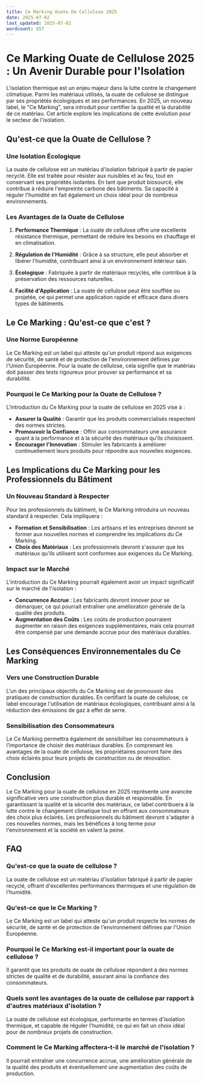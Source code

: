 ```yaml
---
title: Ce Marking Ouate De Cellulose 2025
date: 2025-07-02
last_updated: 2025-07-02
wordcount: 857
---
```


# Ce Marking Ouate de Cellulose 2025 : Un Avenir Durable pour l'Isolation

L'isolation thermique est un enjeu majeur dans la lutte contre le changement climatique. Parmi les matériaux utilisés, la ouate de cellulose se distingue par ses propriétés écologiques et ses performances. En 2025, un nouveau label, le "Ce Marking", sera introduit pour certifier la qualité et la durabilité de ce matériau. Cet article explore les implications de cette évolution pour le secteur de l'isolation.

## Qu'est-ce que la Ouate de Cellulose ?

### Une Isolation Écologique

La ouate de cellulose est un matériau d'isolation fabriqué à partir de papier recyclé. Elle est traitée pour résister aux nuisibles et au feu, tout en conservant ses propriétés isolantes. En tant que produit biosourcé, elle contribue à réduire l'empreinte carbone des bâtiments. Sa capacité à réguler l'humidité en fait également un choix idéal pour de nombreux environnements.

### Les Avantages de la Ouate de Cellulose

1. **Performance Thermique** : La ouate de cellulose offre une excellente résistance thermique, permettant de réduire les besoins en chauffage et en climatisation.
   
2. **Régulation de l'Humidité** : Grâce à sa structure, elle peut absorber et libérer l'humidité, contribuant ainsi à un environnement intérieur sain.

3. **Écologique** : Fabriquée à partir de matériaux recyclés, elle contribue à la préservation des ressources naturelles.

4. **Facilité d'Application** : La ouate de cellulose peut être soufflée ou projetée, ce qui permet une application rapide et efficace dans divers types de bâtiments.

## Le Ce Marking : Qu'est-ce que c'est ?

### Une Norme Européenne

Le Ce Marking est un label qui atteste qu'un produit répond aux exigences de sécurité, de santé et de protection de l'environnement définies par l'Union Européenne. Pour la ouate de cellulose, cela signifie que le matériau doit passer des tests rigoureux pour prouver sa performance et sa durabilité.

### Pourquoi le Ce Marking pour la Ouate de Cellulose ?

L'introduction du Ce Marking pour la ouate de cellulose en 2025 vise à :

- **Assurer la Qualité** : Garantir que les produits commercialisés respectent des normes strictes.
- **Promouvoir la Confiance** : Offrir aux consommateurs une assurance quant à la performance et à la sécurité des matériaux qu'ils choisissent.
- **Encourager l'Innovation** : Stimuler les fabricants à améliorer continuellement leurs produits pour répondre aux nouvelles exigences.

## Les Implications du Ce Marking pour les Professionnels du Bâtiment

### Un Nouveau Standard à Respecter

Pour les professionnels du bâtiment, le Ce Marking introduira un nouveau standard à respecter. Cela impliquera :

- **Formation et Sensibilisation** : Les artisans et les entreprises devront se former aux nouvelles normes et comprendre les implications du Ce Marking.
- **Choix des Matériaux** : Les professionnels devront s'assurer que les matériaux qu'ils utilisent sont conformes aux exigences du Ce Marking.

### Impact sur le Marché

L'introduction du Ce Marking pourrait également avoir un impact significatif sur le marché de l'isolation :

- **Concurrence Accrue** : Les fabricants devront innover pour se démarquer, ce qui pourrait entraîner une amélioration générale de la qualité des produits.
- **Augmentation des Coûts** : Les coûts de production pourraient augmenter en raison des exigences supplémentaires, mais cela pourrait être compensé par une demande accrue pour des matériaux durables.

## Les Conséquences Environnementales du Ce Marking

### Vers une Construction Durable

L'un des principaux objectifs du Ce Marking est de promouvoir des pratiques de construction durables. En certifiant la ouate de cellulose, ce label encourage l'utilisation de matériaux écologiques, contribuant ainsi à la réduction des émissions de gaz à effet de serre.

### Sensibilisation des Consommateurs

Le Ce Marking permettra également de sensibiliser les consommateurs à l'importance de choisir des matériaux durables. En comprenant les avantages de la ouate de cellulose, les propriétaires pourront faire des choix éclairés pour leurs projets de construction ou de rénovation.

## Conclusion

Le Ce Marking pour la ouate de cellulose en 2025 représente une avancée significative vers une construction plus durable et responsable. En garantissant la qualité et la sécurité des matériaux, ce label contribuera à la lutte contre le changement climatique tout en offrant aux consommateurs des choix plus éclairés. Les professionnels du bâtiment devront s'adapter à ces nouvelles normes, mais les bénéfices à long terme pour l'environnement et la société en valent la peine.

## FAQ

### Qu'est-ce que la ouate de cellulose ?

La ouate de cellulose est un matériau d'isolation fabriqué à partir de papier recyclé, offrant d'excellentes performances thermiques et une régulation de l'humidité.

### Qu'est-ce que le Ce Marking ?

Le Ce Marking est un label qui atteste qu'un produit respecte les normes de sécurité, de santé et de protection de l'environnement définies par l'Union Européenne.

### Pourquoi le Ce Marking est-il important pour la ouate de cellulose ?

Il garantit que les produits de ouate de cellulose répondent à des normes strictes de qualité et de durabilité, assurant ainsi la confiance des consommateurs.

### Quels sont les avantages de la ouate de cellulose par rapport à d'autres matériaux d'isolation ?

La ouate de cellulose est écologique, performante en termes d'isolation thermique, et capable de réguler l'humidité, ce qui en fait un choix idéal pour de nombreux projets de construction.

### Comment le Ce Marking affectera-t-il le marché de l'isolation ?

Il pourrait entraîner une concurrence accrue, une amélioration générale de la qualité des produits et éventuellement une augmentation des coûts de production.